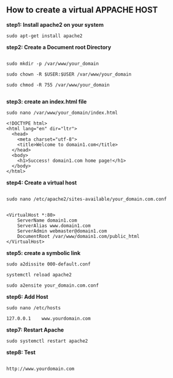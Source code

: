 ## How to create a virtual APPACHE HOST

**step1: Install apache2 on your system**

```
sudo apt-get install apache2

```

**step2: Create a Document root Directory**

```

sudo mkdir -p /var/www/your_domain

sudo chown -R $USER:$USER /var/www/your_domain

sudo chmod -R 755 /var/www/your_domain


```

**step3: create an index.html file**

```
sudo nano /var/www/your_domain/index.html

```

```
<!DOCTYPE html>
<html lang="en" dir="ltr">
  <head>
    <meta charset="utf-8">
    <title>Welcome to domain1.com</title>
  </head>
  <body>
    <h1>Success! domain1.com home page!</h1>
  </body>
</html>
```

**step4: Create a virtual host**

```

sudo nano /etc/apache2/sites-available/your_domain.com.conf


```
```
<VirtualHost *:80>
    ServerName domain1.com
    ServerAlias www.domain1.com
    ServerAdmin webmaster@domain1.com
    DocumentRoot /var/www/domain1.com/public_html
</VirtualHost>

```

**step5: create a symbolic link**

```
sudo a2dissite 000-default.conf

systemctl reload apache2

sudo a2ensite your_domain.com.conf

```

**step6: Add Host**

``` 
sudo nano /etc/hosts

```

```
127.0.0.1    www.yourdomain.com
```

**step7: Restart Apache**

```
sudo systemctl restart apache2

```

**step8: Test**

```

http://www.yourdomain.com

```

